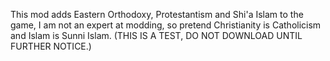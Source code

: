 This mod adds Eastern Orthodoxy, Protestantism and Shi'a Islam to the game, I am not an expert at modding, so pretend Christianity is Catholicism and Islam is Sunni Islam. (THIS IS A TEST, DO NOT DOWNLOAD UNTIL FURTHER NOTICE.)
